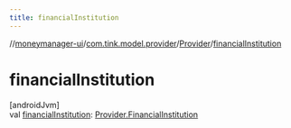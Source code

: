 ```yaml
---
title: financialInstitution
---
```

//[moneymanager-ui](../../../index.html)/[com.tink.model.provider](../index.html)/[Provider](index.html)/[financialInstitution](financial-institution.html)



# financialInstitution



[androidJvm]\
val [financialInstitution](financial-institution.html): [Provider.FinancialInstitution](-financial-institution/index.html)




